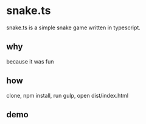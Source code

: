 # snake.ts

snake.ts is a simple snake game written in typescript.


## why

because it was fun

## how

clone, npm install, run gulp, open dist/index.html

## demo

